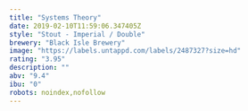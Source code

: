 ```yaml
---
title: "Systems Theory"
date: 2019-02-10T11:59:06.347405Z
style: "Stout - Imperial / Double"
brewery: "Black Isle Brewery"
image: "https://labels.untappd.com/labels/2487327?size=hd"
rating: "3.95"
description: ""
abv: "9.4"
ibu: "0"
robots: noindex,nofollow
---
```

